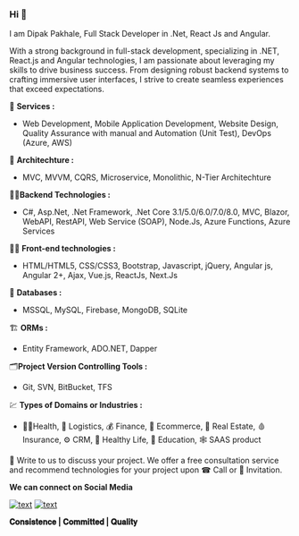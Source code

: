 ### Hi 👋

I am Dipak Pakhale, Full Stack Developer in .Net, React Js and Angular. 

With a strong background in full-stack development, specializing in .NET, React.js and Angular technologies, I am passionate about leveraging my skills to drive business success. From designing robust backend systems to crafting immersive user interfaces, I strive to create seamless experiences that exceed expectations.

🌈 **Services :**  
- Web Development, Mobile Application Development, Website Design, Quality Assurance with manual and Automation (Unit Test), DevOps (Azure, AWS)

🧱 **Architechture :**
- MVC, MVVM, CQRS, Microservice, Monolithic, N-Tier Architechture

🧑‍💻**Backend Technologies :**
- C#, Asp.Net, .Net Framework, .Net Core 3.1/5.0/6.0/7.0/8.0, MVC, Blazor, WebAPI, RestAPI, Web Service (SOAP), Node.Js, Azure Functions, Azure Services

🧑‍💻 **Front-end technologies :**
- HTML/HTML5, CSS/CSS3, Bootstrap, Javascript, jQuery, Angular js, Angular 2+, Ajax, Vue.js, ReactJs, Next.Js

🛅 **Databases :**
- MSSQL, MySQL, Firebase, MongoDB, SQLite

🏗️ **ORMs :**
- Entity Framework, ADO.NET, Dapper

🗂️**Project Version Controlling Tools :**
- Git, SVN, BitBucket, TFS

💹 **Types of Domains or Industries :**
- 🧑‍⚕️Health, 🧊 Logistics, 💰 Finance, 🛒 Ecommerce, 👷 Real Estate, 🩸 Insurance, ⚙️ CRM, 🏃 Healthy Life, 📒 Education, 🕸️ SAAS product

📝 Write to us to discuss your project. We offer a free consultation service and recommend technologies for your project upon ☎ Call or 💬 Invitation.

**We can connect on Social Media**

[![text](https://img.shields.io/badge/LinkedIn-0077B5?style=for-the-badge&logo=linkedin&logoColor=white)](https://www.linkedin.com/in/pakhaledipak)
[![text](https://img.shields.io/badge/-Gmail-%23333?style=for-the-badge&logo=gmail&logoColor=white)](mailto:pakhale.dipak95@gmail.com)

**𝐂𝐨𝐧𝐬𝐢𝐬𝐭𝐞𝐧𝐜𝐞 | 𝐂𝐨𝐦𝐦𝐢𝐭𝐭𝐞𝐝 | 𝐐𝐮𝐚𝐥𝐢𝐭𝐲**




